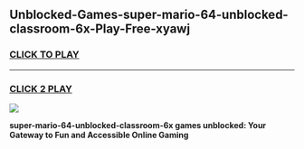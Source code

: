 
## Unblocked-Games-super-mario-64-unblocked-classroom-6x-Play-Free-xyawj
<h3>
<a href="https://premium76.site?title=super-mario-64-unblocked-classroom-6x&ref=19M">CLICK TO PLAY</a></h3>
<hr>

<h3>
<a href="https://premium76.site?title=super-mario-64-unblocked-classroom-6x&ref=19M">CLICK 2 PLAY</a>
  
</h3>

<a href="https://premium76.site?title=super-mario-64-unblocked-classroom-6x&ref=19M"><img src="https://clearcache.store/games.png"></a>


**super-mario-64-unblocked-classroom-6x games unblocked: Your Gateway to Fun and Accessible Online Gaming**
